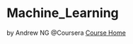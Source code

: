 # Machine_Learning
by Andrew NG @Coursera
[Course Home](http://www.coursera.org/learn/machine-learning/home/welcome)
